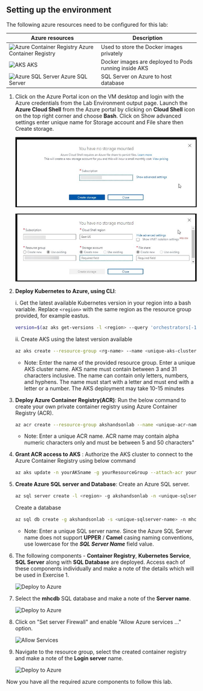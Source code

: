 ## Setting up the environment

The following azure resources need to be configured for this lab:

|Azure resources                      | Description|
|-------------------------------------|------------|
|![Azure Container Registry](images/container_registry.png) Azure Container Registry | Used to store the Docker images privately|
|![AKS](images/aks.png) AKS | Docker images are deployed to Pods running inside AKS|
|![Azure SQL Server](images/sqlserver.png) Azure SQL Server | SQL Server on Azure to host database|

1. Click on the Azure Portal icon on the VM desktop and login with the Azure credentials from the Lab Environment output page. Launch the **Azure Cloud Shell** from the Azure portal by clicking on **Cloud Shell** icon on the top right corner and choose **Bash**. Click on Show advanced settings enter unique name for Storage account and File share then Create storage. 

    ![Iimage.](https://raw.githubusercontent.com/CloudLabs-MOC/azuredevopslabs/az400-badri/labs/vstsextend/kubernetes/images/bash1.png) 

    ![Iimage.](https://raw.githubusercontent.com/CloudLabs-MOC/azuredevopslabs/az400-badri/labs/vstsextend/kubernetes/images/bash2.png)

1. **Deploy Kubernetes to Azure, using CLI**:

   i. Get the latest available Kubernetes version in your region into a bash variable. Replace `<region>` with the same region as the resource group provided, for example eastus.

      ```bash
     version=$(az aks get-versions -l <region> --query 'orchestrators[-1].orchestratorVersion' -o tsv)
      ```
   
   ii. Create AKS using the latest version available
    
    ```bash
    az aks create --resource-group <rg-name> --name <unique-aks-cluster-name> --kubernetes-version $version --generate-ssh-keys --location <region>
    ```
    
   - Note: Enter the name of the provided resource group. Enter a unique AKS cluster name. AKS name must contain between 3 and 31 characters inclusive. The name can contain only letters, numbers, and hyphens. The name must start with a letter and must end with a letter or a number. The AKS deployment may take 10-15 minutes

1. **Deploy Azure Container Registry(ACR)**: Run the below command to create your own private container registry using Azure Container Registry (ACR).

    ```bash
    az acr create --resource-group akshandsonlab --name <unique-acr-name> --sku Standard --location <region>
    ```
    
   - Note: Enter a unique ACR name. ACR name may contain alpha numeric characters only and must be between 5 and 50 characters"
    
1. **Grant ACR access to AKS** : Authorize the AKS cluster to connect to the Azure Container Registry using below command 

    ```bash 
    az aks update -n yourAKSname -g yourResourceGroup --attach-acr yourACRname 
    ```
    
1. **Create Azure SQL server and Database**: 
    Create an Azure SQL server.
    
    ```bash
    az sql server create -l <region> -g akshandsonlab -n <unique-sqlserver-name> -u sqladmin -p P2ssw0rd1234
    ```

    Create a database

    ```bash
    az sql db create -g akshandsonlab -s <unique-sqlserver-name> -n mhcdb --service-objective S0
    ```
    
   - Note: Enter a unique SQL server name. Since the Azure SQL Server name does not support **UPPER** / **Camel** casing naming conventions, use lowercase for the ***SQL Server Name*** field value.
    
1. The following components - **Container Registry**, **Kubernetes Service**, **SQL Server** along with **SQL Database** are deployed. Access each of these components individually and make a note of the details which will be used in Exercise 1.
   
   ![Deploy to Azure](images/azurecomponents.png)
   
1. Select the **mhcdb** SQL database and make a note of the **Server name**.

   ![Deploy to Azure](images/getdbserverurl.png)

1. Click on "Set server Firewall" and enable "Allow Azure services ..." option.

   ![Allow Services ](images/allow.png)

1. Navigate to the resource group, select the created container registry and make a note of the **Login server** name.

   ![Deploy to Azure](images/getacrserver.png)

Now you have all the required azure components to follow this lab.


